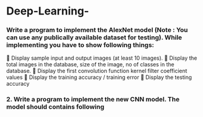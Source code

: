 # Deep-Learning-

### Write a program to implement the AlexNet model (Note : You can use any publically available dataset for testing). While implementing you have to show following things:
  Display sample input and output images (at least 10 images).
 Display the total images in the database, size of the image, no of classes in the
database.
 Display the first convolution function kernel filter coefficient values
 Display the training accuracy / training error
 Display the testing accuracy

### 2. Write a program to implement the new CNN model. The model should contains following


